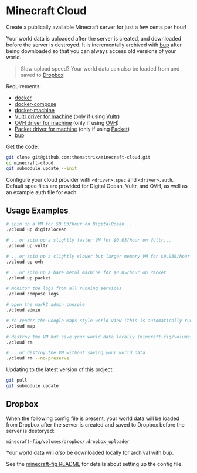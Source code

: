 # Minecraft Cloud

Create a publically available Minecraft server for just a few cents per hour!

Your world data is uploaded after the server is created, and downloaded
before the server is destroyed. It is incrementally archived with
[bup](https://github.com/bup/bup) after being downloaded so that you can always
access old versions of your world.

> Slow upload speed? Your world data can also be loaded from and saved to [Dropbox](#dropbox)!

Requirements:

- [docker](https://docs.docker.com/engine/installation/)
- [docker-compose](https://docs.docker.com/compose/install/)
- [docker-machine](https://docs.docker.com/machine/install-machine/)
- [Vultr driver for machine](https://github.com/janeczku/docker-machine-vultr) (only if using [Vultr](https://www.vultr.com/))
- [OVH driver for machine](https://github.com/yadutaf/docker-machine-driver-ovh) (only if using [OVH](https://www.ovh.com/us/vps/vps-ssd.xml))
- [Packet driver for machine](https://github.com/packethost/docker-machine-driver-packet) (only if using [Packet](https://www.packet.net/))
- [bup](https://github.com/bup/bup)

Get the code:

```bash
git clone git@github.com:themattrix/minecraft-cloud.git
cd minecraft-cloud
git submodule update --init
```

Configure your cloud provider with `<driver>.spec` and `<driver>.auth`.
Default spec files are provided for Digital Ocean, Vultr, and OVH, as well as
an example auth file for each.


## Usage Examples

```bash
# spin up a VM for $0.03/hour on DigitalOcean...
./cloud up digitalocean

# ...or spin up a slightly faster VM for $0.03/hour on Vultr...
./cloud up vultr

# ...or spin up a slightly slower but larger memory VM for $0.036/hour on OVH
./cloud up ovh

# ...or spin up a bare metal machine for $0.05/hour on Packet
./cloud up packet

# monitor the logs from all running services
./cloud compose logs

# open the mark2 admin console
./cloud admin

# re-render the Google Maps-style world view (this is automatically run once)
./cloud map

# destroy the VM but save your world data locally (mincraft-fig/volumes/game/world*)...
./cloud rm

# ...or destroy the VM without saving your world data
./cloud rm --no-preserve
```

Updating to the latest version of this project:

```bash
git pull
git submodule update
```


## Dropbox

When the following config file is present, your world data will be loaded from
Dropbox after the server is created and saved to Dropbox before the server is
destoryed:

    minecraft-fig/volumes/dropbox/.dropbox_uploader

Your world data will *also* be downloaded locally for archival with bup.

See the [minecraft-fig README](https://github.com/themattrix/minecraft-fig/blob/master/README.md)
for details about setting up the config file.
